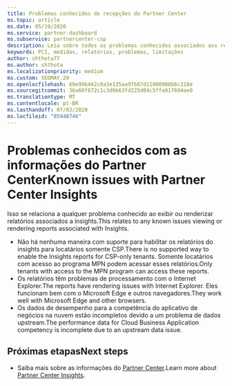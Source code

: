 ```yaml
---
title: Problemas conhecidos do recepções do Partner Center
ms.topic: article
ms.date: 05/19/2020
ms.service: partner-dashboard
ms.subservice: partnercenter-csp
description: Leia sobre todos os problemas conhecidos associados aos relatórios de PCI (Partner Center insights).
keywords: PCI, medidas, relatórios, problemas, limitações
author: shthota77
ms.author: shthota
ms.localizationpriority: medium
ms.custom: SEOMAY.20
ms.openlocfilehash: 69e99b442c8a3e135aa9f687d11000908b6c218e
ms.sourcegitcommit: 36a60f672c1c3d6b63fd225d04c5ffa917694ae0
ms.translationtype: MT
ms.contentlocale: pt-BR
ms.lasthandoff: 07/03/2020
ms.locfileid: "85948746"
---
```

# <a name="known-issues-with-partner-center-insights"></a><span data-ttu-id="16c78-104">Problemas conhecidos com as informações do Partner Center</span><span class="sxs-lookup"><span data-stu-id="16c78-104">Known issues with Partner Center Insights</span></span>

<span data-ttu-id="16c78-105">Isso se relaciona a qualquer problema conhecido ao exibir ou renderizar relatórios associados a insights.</span><span class="sxs-lookup"><span data-stu-id="16c78-105">This relates to any known issues viewing or rendering reports associated with Insights.</span></span>

- <span data-ttu-id="16c78-106">Não há nenhuma maneira com suporte para habilitar os relatórios do insights para locatários somente CSP.</span><span class="sxs-lookup"><span data-stu-id="16c78-106">There is no supported way to enable the Insights reports for CSP-only tenants.</span></span> <span data-ttu-id="16c78-107">Somente locatários com acesso ao programa MPN podem acessar esses relatórios.</span><span class="sxs-lookup"><span data-stu-id="16c78-107">Only tenants with access to the MPN program can access these reports.</span></span>
- <span data-ttu-id="16c78-108">Os relatórios têm problemas de processamento com o Internet Explorer.</span><span class="sxs-lookup"><span data-stu-id="16c78-108">The reports have rendering issues with Internet Explorer.</span></span> <span data-ttu-id="16c78-109">Eles funcionam bem com o Microsoft Edge e outros navegadores.</span><span class="sxs-lookup"><span data-stu-id="16c78-109">They work well with Microsoft Edge and other browsers.</span></span>
- <span data-ttu-id="16c78-110">Os dados de desempenho para a competência do aplicativo de negócios na nuvem estão incompletos devido a um problema de dados upstream.</span><span class="sxs-lookup"><span data-stu-id="16c78-110">The performance data for Cloud Business Application competency is incomplete due to an upstream data issue.</span></span>

## <a name="next-steps"></a><span data-ttu-id="16c78-111">Próximas etapas</span><span class="sxs-lookup"><span data-stu-id="16c78-111">Next steps</span></span>

- <span data-ttu-id="16c78-112">Saiba mais sobre as informações do [Partner Center](partner-center-insights.md).</span><span class="sxs-lookup"><span data-stu-id="16c78-112">Learn more about [Partner Center Insights](partner-center-insights.md).</span></span>
